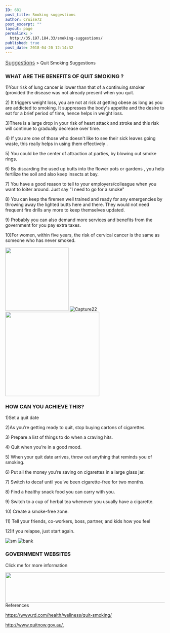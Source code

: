 ```yaml
---
ID: 681
post_title: Smoking suggestions
author: Cruise72
post_excerpt: ""
layout: page
permalink: >
  http://35.197.184.33/smoking-suggestions/
published: true
post_date: 2018-04-20 12:14:32
---
```

<p><a style="font-size: 16px; color: #333333;" href="http://www.cvdhelper.tk/suggestions/">Suggestions</a> &gt; Quit Smoking Suggestions</p>		
			<h3>WHAT ARE THE BENEFITS OF QUIT SMOKING ?</h3>		
		<p>1)Your risk of lung cancer is lower than that of a continuing smoker (provided the disease was not already present when you quit.</p><p>2) It triggers weight loss, you are not at risk at getting obese as long as you are addicted to smoking. It suppresses the body's appetite and the desire to eat for a brief period of time, hence helps in weight loss.</p><p>3)There is a large drop in your risk of heart attack and stroke and this risk will continue to gradually decrease over time.</p><p>4) If you are one of those who doesn't like to see their sick leaves going waste, this really helps in using them effectively .</p><p>5) You could be the center of attraction at parties, by blowing out smoke rings.</p><p>6) By discarding the used up butts into the flower pots or gardens , you help fertilize the soil and also keep insects at bay.</p><p>7) You have a good reason to tell to your employers/colleague when you want to loiter around. Just say "I need to go for a smoke"</p><p>8) You can keep the firemen well trained and ready for any emergencies by throwing away the lighted butts here and there. They would not need frequent fire drills any more to keep themselves updated.</p><p>9) Probably you can also demand more services and benefits from the government for you pay extra taxes.</p><p>10)For women, within five years, the risk of cervical cancer is the same as someone who has never smoked.</p>		
										<img width="200" height="200" src="http://35.197.184.33/wp-content/uploads/2018/04/a5b3a13f396d65f7620b00a6e4c8a2aa.png" alt="" srcset="http://35.197.184.33/wp-content/uploads/2018/04/a5b3a13f396d65f7620b00a6e4c8a2aa.png 200w, http://35.197.184.33/wp-content/uploads/2018/04/a5b3a13f396d65f7620b00a6e4c8a2aa-150x150.png 150w" sizes="(max-width: 200px) 100vw, 200px" />											
										<img src="http://35.197.184.33/wp-content/uploads/elementor/thumbs/Capture22-np4niuy5673w98rohg86t2pk43wx1prp0a9jsle9fo.png" title="Capture22" alt="Capture22" />											
										<img width="297" height="266" src="http://35.197.184.33/wp-content/uploads/2018/04/pic4.png" alt="" />											
			<h3>HOW CAN YOU ACHIEVE THIS?</h3>		
		<p>1)Set a quit date</p><p>2)As you’re getting ready to quit, stop buying cartons of cigarettes.</p><p>3) Prepare a list of things to do when a craving hits.</p><p>4) Quit when you’re in a good mood.</p><p>5) When your quit date arrives, throw out anything that reminds you of smoking.</p><p>6) Put all the money you’re saving on cigarettes in a large glass jar.</p><p>7) Switch to decaf until you’ve been cigarette-free for two months.</p><p>8) Find a healthy snack food you can carry with you.</p><p>9) Switch to a cup of herbal tea whenever you usually have a cigarette.</p><p>10) Create a smoke-free zone.</p><p>11) Tell your friends, co-workers, boss, partner, and kids how you feel</p><p>12)If you relapse, just start again.</p>		
										<img src="http://35.197.184.33/wp-content/uploads/elementor/thumbs/sm-np4o2d3kdievcycwdxawzm3pc9oafqlbqxao7l8kb4.png" title="sm" alt="sm" />											
										<img src="http://35.197.184.33/wp-content/uploads/elementor/thumbs/bank-np4o7m15r2dxskw75lu3iv9ps20p2nn3cp0ftlxnjc.png" title="bank" alt="bank" />											
			<h3>GOVERNMENT WEBSITES</h3>		
		<p>Click me for more information</p>		
										<img width="984" height="95" src="http://35.197.184.33/wp-content/uploads/2018/04/smokewebsite.png" alt="" srcset="http://35.197.184.33/wp-content/uploads/2018/04/smokewebsite.png 984w, http://35.197.184.33/wp-content/uploads/2018/04/smokewebsite-300x29.png 300w, http://35.197.184.33/wp-content/uploads/2018/04/smokewebsite-768x74.png 768w" sizes="(max-width: 984px) 100vw, 984px" />											
												References  					
					<p><u>https://www.rd.com/health/wellness/quit-smoking/</u></p><p><u>http://www.quitnow.gov.au/.</u></p>
